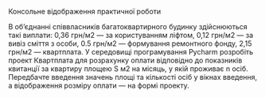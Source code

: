 Консольне відображення практичної роботи

В об’єднанні співвласників багатоквартирного будинку здійснюються такі виплати:
0,36 грн/м2 — за користуванням ліфтом,
0,12 грн/м2 — за вивіз сміття з особи,
0.5 грн/м2 — формування ремонтного фонду,
2,15 грн/м2 — квартплата.
У середовищі програмування Pycharm  розробіть проект Квартплата для розрахунку оплати відповідно до показників квитанції
за квартиру площею S м2 на місяць, у якій проживає n осіб. Передбачте введення значень площі та кількості осіб у вікнах введення,
а відображення розміру оплати — на формі проекту.

